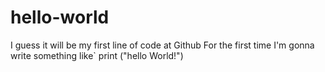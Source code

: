 # hello-world
I guess it will be my first line of code at Github
For the first time I'm gonna write something like` print ("hello World!")
